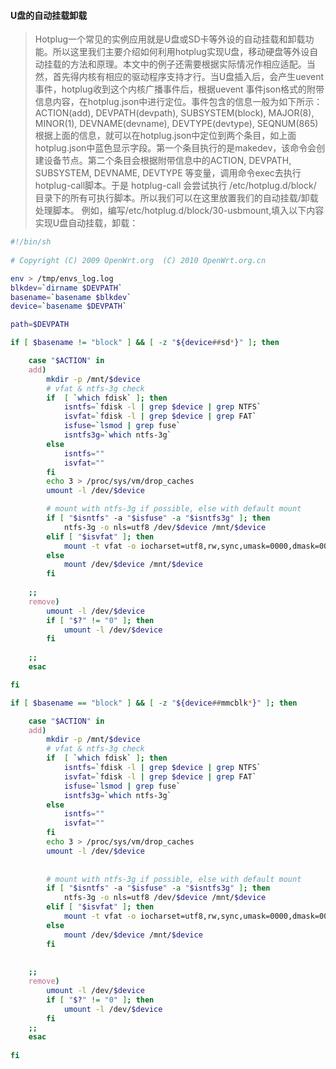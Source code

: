 #### U盘的自动挂载卸载

> Hotplug一个常见的实例应用就是U盘或SD卡等外设的自动挂载和卸载功能。所以这里我们主要介绍如何利用hotplug实现U盘，移动硬盘等外设自动挂载的方法和原理。本文中的例子还需要根据实际情况作相应适配。当然，首先得内核有相应的驱动程序支持才行。当U盘插入后，会产生uevent事件，hotplug收到这个内核广播事件后，根据uevent 事件json格式的附带信息内容，在hotplug.json中进行定位。事件包含的信息一般为如下所示：
> ACTION(add), DEVPATH(devpath), SUBSYSTEM(block), MAJOR(8), MINOR(1), DEVNAME(devname), DEVTYPE(devtype), SEQNUM(865)
> 根据上面的信息，就可以在hotplug.json中定位到两个条目，如上面hotplug.json中蓝色显示字段。第一个条目执行的是makedev，该命令会创建设备节点。第二个条目会根据附带信息中的ACTION, DEVPATH, SUBSYSTEM, DEVNAME, DEVTYPE 等变量，调用命令exec去执行hotplug-call脚本。于是 hotplug-call 会尝试执行 /etc/hotplug.d/block/ 目录下的所有可执行脚本。所以我们可以在这里放置我们的自动挂载/卸载处理脚本。 例如，编写/etc/hotplug.d/block/30-usbmount,填入以下内容实现U盘自动挂载，卸载：

```bash
#!/bin/sh
 
# Copyright (C) 2009 OpenWrt.org  (C) 2010 OpenWrt.org.cn

env > /tmp/envs_log.log
blkdev=`dirname $DEVPATH`
basename=`basename $blkdev`
device=`basename $DEVPATH`

path=$DEVPATH

if [ $basename != "block" ] && [ -z "${device##sd*}" ]; then

	case "$ACTION" in
	add)
		mkdir -p /mnt/$device
		# vfat & ntfs-3g check
		if  [ `which fdisk` ]; then
			isntfs=`fdisk -l | grep $device | grep NTFS`
			isvfat=`fdisk -l | grep $device | grep FAT`
			isfuse=`lsmod | grep fuse`
			isntfs3g=`which ntfs-3g`
		else
			isntfs=""
			isvfat=""
		fi 
		echo 3 > /proc/sys/vm/drop_caches
		umount -l /dev/$device

		# mount with ntfs-3g if possible, else with default mount
		if [ "$isntfs" -a "$isfuse" -a "$isntfs3g" ]; then
			ntfs-3g -o nls=utf8 /dev/$device /mnt/$device
		elif [ "$isvfat" ]; then
			mount -t vfat -o iocharset=utf8,rw,sync,umask=0000,dmask=0000,fmask=0000 /dev/$device /mnt/$device
		else
			mount /dev/$device /mnt/$device
		fi		
		
	;;
	remove)
		umount -l /dev/$device
		if [ "$?" != "0" ]; then
			umount -l /dev/$device
		fi
		
	;;
	esac

fi

if [ $basename == "block" ] && [ -z "${device##mmcblk*}" ]; then

	case "$ACTION" in
	add)
		mkdir -p /mnt/$device
		# vfat & ntfs-3g check
		if  [ `which fdisk` ]; then
			isntfs=`fdisk -l | grep $device | grep NTFS`
			isvfat=`fdisk -l | grep $device | grep FAT`
			isfuse=`lsmod | grep fuse`
			isntfs3g=`which ntfs-3g`
		else
			isntfs=""
			isvfat=""
		fi 
		echo 3 > /proc/sys/vm/drop_caches
		umount -l /dev/$device
		
		
		# mount with ntfs-3g if possible, else with default mount
		if [ "$isntfs" -a "$isfuse" -a "$isntfs3g" ]; then
			ntfs-3g -o nls=utf8 /dev/$device /mnt/$device
		elif [ "$isvfat" ]; then
			mount -t vfat -o iocharset=utf8,rw,sync,umask=0000,dmask=0000,fmask=0000 /dev/$device /mnt/$device
		else
			mount /dev/$device /mnt/$device
		fi
		
		
	;;
	remove)
		umount -l /dev/$device
		if [ "$?" != "0" ]; then
			umount -l /dev/$device
		fi
	;;
	esac
	
fi
```